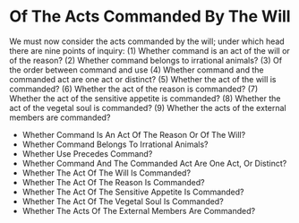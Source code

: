# Of The Acts Commanded By The Will

We must now consider the acts commanded by the will; under which head there are nine points of inquiry:
(1) Whether command is an act of the will or of the reason?
(2) Whether command belongs to irrational animals?
(3) Of the order between command and use
(4) Whether command and the commanded act are one act or distinct?
(5) Whether the act of the will is commanded?
(6) Whether the act of the reason is commanded?
(7) Whether the act of the sensitive appetite is commanded?
(8) Whether the act of the vegetal soul is commanded?
(9) Whether the acts of the external members are commanded?

* Whether Command Is An Act Of The Reason Or Of The Will?
* Whether Command Belongs To Irrational Animals?
* Whether Use Precedes Command?
* Whether Command And The Commanded Act Are One Act, Or Distinct?
* Whether The Act Of The Will Is Commanded?
* Whether The Act Of The Reason Is Commanded?
* Whether The Act Of The Sensitive Appetite Is Commanded?
* Whether The Act Of The Vegetal Soul Is Commanded?
* Whether The Acts Of The External Members Are Commanded?